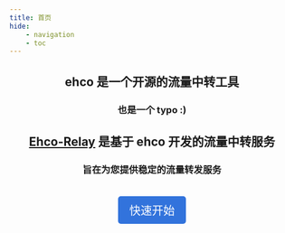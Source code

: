 ```yaml
---
title: 首页
hide:
    - navigation
    - toc
---
```


<style>
  .md-typeset h1,
  .md-content__button {
    display: none;
  }
</style>

<div style="text-align: center;">
    <h2>ehco 是一个开源的流量中转工具</h2>
    <h3>也是一个 typo :)</h3>
    <h2><a href="https://ehco-relay.cc/">Ehco-Relay</a> 是基于 ehco 开发的流量中转服务</h2>
    <h3>旨在为您提供稳定的流量转发服务</h3>

<a href="rule/direct" class="button is-primary" style="background-color: #3273dc; color: white; padding: 10px 20px; text-decoration: none; font-size: 20px; border-radius: 5px; border: none; cursor: pointer; display: inline-block; margin-top: 20px;">快速开始</a>

</div>
